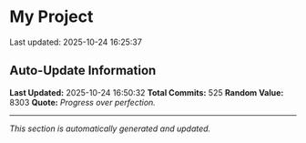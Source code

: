 # My Project


Last updated: 2025-10-24 16:25:37




















































































































































































































































































































































































































































































































































































































































































































































































































































































































































## Auto-Update Information

**Last Updated:** 2025-10-24 16:50:32
**Total Commits:** 525
**Random Value:** 8303
**Quote:** _Progress over perfection._

---
_This section is automatically generated and updated._